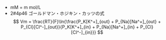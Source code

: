 - mM = m mol/L
- 2#4p46 ゴールドマン・ホジキン・カッツの式
$$ Vm = \frac{RT}{F}\ln{\frac{P_K[K^+]_{out} + P_{Na}[Na^+]_{out} + P_{Cl}[Cl^-]_{out}}{P_K[K^+]_{in} + P_{Na}[Na^+]_{in} + P_{Cl}[Cl^-]_{in}}} $$
